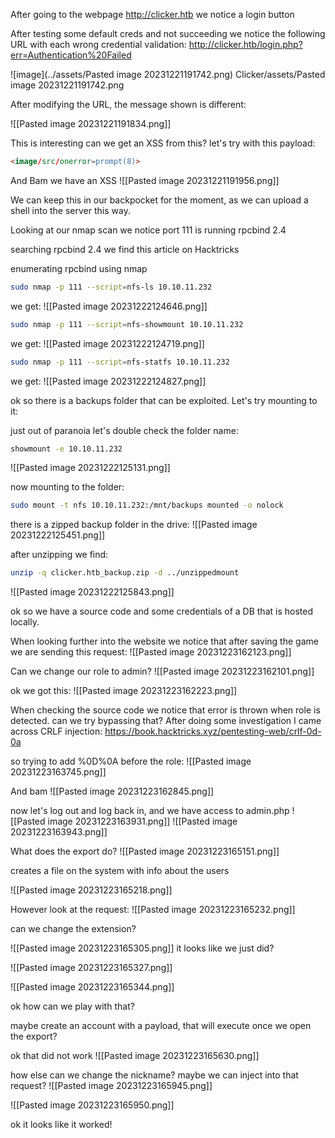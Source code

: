 After going to the webpage http://clicker.htb we notice a login button

After testing some default creds and not succeeding we notice the following URL with each wrong credential validation:
http://clicker.htb/login.php?err=Authentication%20Failed

![image](../assets/Pasted image 20231221191742.png)
Clicker/assets/Pasted image 20231221191742.png

After modifying the URL, the message shown is different:

![[Pasted image 20231221191834.png]]


This is interesting can we get an XSS from this?
let's try with this payload:
```html
<image/src/onerror=prompt(8)>
```


And Bam we have an XSS
![[Pasted image 20231221191956.png]]



We can keep this in our backpocket for the moment, as we can upload a shell into the server this way.

Looking at our nmap scan we notice port 111 is running rpcbind 2.4

searching rpcbind 2.4 we find this article on Hacktricks


enumerating rpcbind using nmap

```bash
sudo nmap -p 111 --script=nfs-ls 10.10.11.232
```

we get:
![[Pasted image 20231222124646.png]]

```bash
sudo nmap -p 111 --script=nfs-showmount 10.10.11.232
```

we get:
![[Pasted image 20231222124719.png]]

```bash
sudo nmap -p 111 --script=nfs-statfs 10.10.11.232
```
we get:
![[Pasted image 20231222124827.png]]

ok so there is a backups folder that can be exploited. Let's try mounting to it:

just out of paranoia let's double check the folder name:

```bash
showmount -e 10.10.11.232
```
![[Pasted image 20231222125131.png]]



now mounting to the folder:
```bash
sudo mount -t nfs 10.10.11.232:/mnt/backups mounted -o nolock
```

there is a zipped backup folder in the drive:
![[Pasted image 20231222125451.png]]


after unzipping we find:
```bash
unzip -q clicker.htb_backup.zip -d ../unzippedmount
```

![[Pasted image 20231222125843.png]]


ok so we have a source code and some credentials of a DB that is hosted locally.


When looking further into the website we notice that after saving the game we are sending this request:
![[Pasted image 20231223162123.png]]

Can we change our role to admin?
![[Pasted image 20231223162101.png]]

ok we got this:
![[Pasted image 20231223162223.png]]


When checking the source code we notice that error is thrown when role is detected. can we try bypassing that?
After doing some investigation I came across CRLF injection:
https://book.hacktricks.xyz/pentesting-web/crlf-0d-0a

so trying to add %0D%0A before the role:
![[Pasted image 20231223163745.png]]


And bam
![[Pasted image 20231223162845.png]]


now let's log out and log back in, and we have access to admin.php
![[Pasted image 20231223163931.png]]
![[Pasted image 20231223163943.png]]


What does the export do?
![[Pasted image 20231223165151.png]]

creates a file on the system with info about the users

![[Pasted image 20231223165218.png]]

However look at the request:
![[Pasted image 20231223165232.png]]


can we change the extension?

![[Pasted image 20231223165305.png]]
it looks like we just did?

![[Pasted image 20231223165327.png]]


![[Pasted image 20231223165344.png]]


ok how can we play with that?

maybe create an account with a payload, that will execute once we open the export?

ok that did not work
![[Pasted image 20231223165630.png]]

how else can we change the nickname? maybe we can inject into that request?
![[Pasted image 20231223165945.png]]

![[Pasted image 20231223165950.png]]

ok it looks like it worked!


